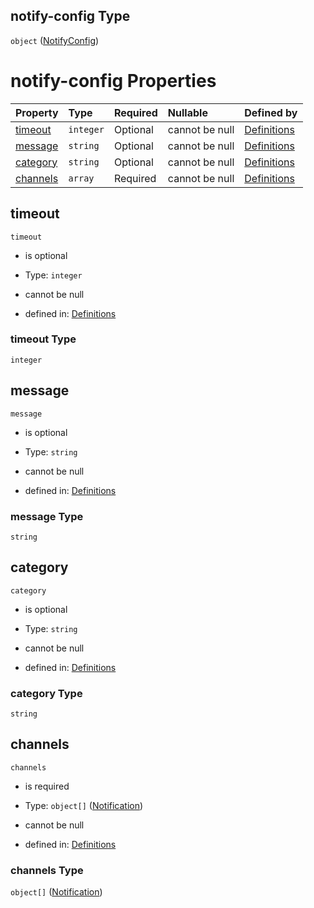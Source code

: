 ## notify-config Type

`object` ([NotifyConfig](definitions-definitions-fortasentinel-properties-notifyconfig.md))

# notify-config Properties

| Property              | Type      | Required | Nullable       | Defined by                                                                                                                                                                              |
| :-------------------- | :-------- | :------- | :------------- | :-------------------------------------------------------------------------------------------------------------------------------------------------------------------------------------- |
| [timeout](#timeout)   | `integer` | Optional | cannot be null | [Definitions](definitions-definitions-fortasentinel-properties-notifyconfig-properties-timeout.md "#/definitions/fortaSentinel/properties/notify-config/properties/timeout")   |
| [message](#message)   | `string`  | Optional | cannot be null | [Definitions](definitions-definitions-fortasentinel-properties-notifyconfig-properties-message.md "#/definitions/fortaSentinel/properties/notify-config/properties/message")   |
| [category](#category) | `string`  | Optional | cannot be null | [Definitions](definitions-definitions-fortasentinel-properties-notifyconfig-properties-category.md "#/definitions/fortaSentinel/properties/notify-config/properties/category") |
| [channels](#channels) | `array`   | Required | cannot be null | [Definitions](definitions-definitions-fortasentinel-properties-notifyconfig-properties-channels.md "#/definitions/fortaSentinel/properties/notify-config/properties/channels") |

## timeout



`timeout`

*   is optional

*   Type: `integer`

*   cannot be null

*   defined in: [Definitions](definitions-definitions-fortasentinel-properties-notifyconfig-properties-timeout.md "#/definitions/fortaSentinel/properties/notify-config/properties/timeout")

### timeout Type

`integer`

## message



`message`

*   is optional

*   Type: `string`

*   cannot be null

*   defined in: [Definitions](definitions-definitions-fortasentinel-properties-notifyconfig-properties-message.md "#/definitions/fortaSentinel/properties/notify-config/properties/message")

### message Type

`string`

## category



`category`

*   is optional

*   Type: `string`

*   cannot be null

*   defined in: [Definitions](definitions-definitions-fortasentinel-properties-notifyconfig-properties-category.md "#/definitions/fortaSentinel/properties/notify-config/properties/category")

### category Type

`string`

## channels



`channels`

*   is required

*   Type: `object[]` ([Notification](definitions-definitions-notification.md))

*   cannot be null

*   defined in: [Definitions](definitions-definitions-fortasentinel-properties-notifyconfig-properties-channels.md "#/definitions/fortaSentinel/properties/notify-config/properties/channels")

### channels Type

`object[]` ([Notification](definitions-definitions-notification.md))
